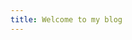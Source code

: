 ```yaml
---
title: Welcome to my blog
---
```


<script src="https://code.jquery.com/jquery-3.2.1.min.js"></script>
<script src="/mazes-page/json.js"></script>
 
<div id="text"></div>
